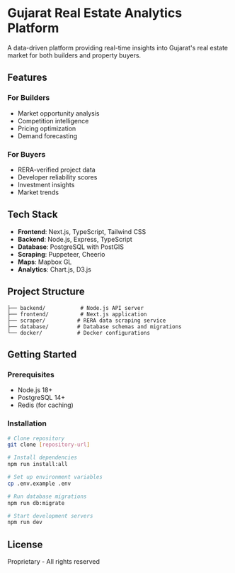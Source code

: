 # Gujarat Real Estate Analytics Platform

A data-driven platform providing real-time insights into Gujarat's real estate market for both builders and property buyers.

## Features

### For Builders
- Market opportunity analysis
- Competition intelligence
- Pricing optimization
- Demand forecasting

### For Buyers
- RERA-verified project data
- Developer reliability scores
- Investment insights
- Market trends

## Tech Stack

- **Frontend**: Next.js, TypeScript, Tailwind CSS
- **Backend**: Node.js, Express, TypeScript
- **Database**: PostgreSQL with PostGIS
- **Scraping**: Puppeteer, Cheerio
- **Maps**: Mapbox GL
- **Analytics**: Chart.js, D3.js

## Project Structure

```
├── backend/           # Node.js API server
├── frontend/          # Next.js application
├── scraper/          # RERA data scraping service
├── database/         # Database schemas and migrations
└── docker/           # Docker configurations
```

## Getting Started

### Prerequisites
- Node.js 18+
- PostgreSQL 14+
- Redis (for caching)

### Installation

```bash
# Clone repository
git clone [repository-url]

# Install dependencies
npm run install:all

# Set up environment variables
cp .env.example .env

# Run database migrations
npm run db:migrate

# Start development servers
npm run dev
```

## License

Proprietary - All rights reserved